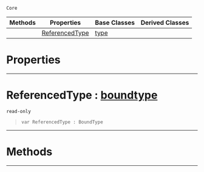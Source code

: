  `Core`

|Methods|Properties|Base Classes|Derived Classes|
|---|---|---|---|
| |[ ReferencedType](https://github.com/zeroengineteam/ZeroDocs/blob/master/code_reference/nada_base_types/indirectiontype.markdown#referencedtype-zero-engi)|[type](https://github.com/zeroengineteam/ZeroDocs/blob/master/code_reference/nada_base_types/type.markdown)| |


 #  Properties


---  
 #  ReferencedType : [boundtype](https://github.com/zeroengineteam/ZeroDocs/blob/master/code_reference/nada_base_types/boundtype.markdown)

 `read-only`

> 
> ``` lang=cpp, name=Nada
> var ReferencedType : BoundType


---  
 #  Methods


---  
 

 